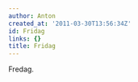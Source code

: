 ```yaml
---
author: Anton
created_at: '2011-03-30T13:56:34Z'
id: Fridag
links: {}
title: Fridag
---
```


Fredag.
